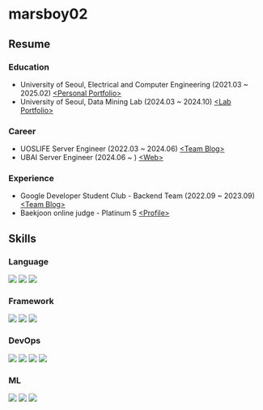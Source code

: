 # marsboy02

## Resume

### Education

- University of Seoul, Electrical and Computer Engineering (2021.03 ~ 2025.02) [\<Personal Portfolio\>](https://marsboy.info)
- University of Seoul, Data Mining Lab (2024.03 ~ 2024.10) [\<Lab Portfolio\>](https://datamining.uos.ac.kr)


### Career

- UOSLIFE Server Engineer (2022.03 ~ 2024.06) [\<Team Blog\>](https://uoslife.team)
- UBAI Server Engineer (2024.06 ~ ) [\<Web\>](https://ubai.uos.ac.kr)

### Experience

- Google Developer Student Club - Backend Team (2022.09 ~ 2023.09) [\<Team Blog\>](https://gdsc-university-of-seoul.github.io/)
- Baekjoon online judge - Platinum 5 [\<Profile\>](https://www.acmicpc.net/user/rkdgudwns)

## Skills

### Language

<img src="https://img.shields.io/badge/python-3776AB?style=for-the-badge&logo=python&logoColor=white"> <img src="https://img.shields.io/badge/typescript-3178C6?style=for-the-badge&logo=typescript&logoColor=white"> <img src="https://img.shields.io/badge/kotlin-7F52FF?style=for-the-badge&logo=kotlin&logoColor=white">

### Framework

<img src="https://img.shields.io/badge/flask-000000?style=for-the-badge&logo=flask&logoColor=white"> <img src="https://img.shields.io/badge/nestjs-E0234E?style=for-the-badge&logo=nestjs&logoColor=white"> <img src="https://img.shields.io/badge/spring-6DB33F?style=for-the-badge&logo=spring&logoColor=white"> 

### DevOps

<img src="https://img.shields.io/badge/amazon_aws-232F3E?style=for-the-badge&logo=amazonwebservices&logoColor=white"> <img src="https://img.shields.io/badge/google_cloud-4285F4?style=for-the-badge&logo=googlecloud&logoColor=white"> <img src="https://img.shields.io/badge/docker-2496ED?style=for-the-badge&logo=docker&logoColor=white"> <img src="https://img.shields.io/badge/kubernetes-326CE5?style=for-the-badge&logo=kubernetes&logoColor=white">

### ML

<img src="https://img.shields.io/badge/pytorch-EE4C2C?style=for-the-badge&logo=pytorch&logoColor=white"> <img src="https://img.shields.io/badge/keras-D00000?style=for-the-badge&logo=keras&logoColor=white"> <img src="https://img.shields.io/badge/milvus-00A1EA?style=for-the-badge&logo=milvus&logoColor=white">
